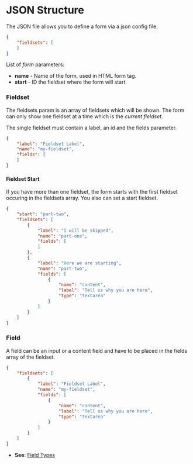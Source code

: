# JSON Structure

The JSON file allows you to define a form via a json config file.

```json
{
    "fieldsets": [
    ]
}
```

List of *form* parameters:

- **name** - Name of the form, used in HTML form tag.
- **start** - ID the fieldset where the form will start.

### Fieldset

The fieldsets param is an array of fieldsets which will be shown. The form can only show one fieldset at a time which is the *current fieldset*.

The single fieldset must contain a label, an id and the fields parameter.

```json
{
    "label": "Fieldset Label",
    "name": "my-fieldset",
    "fields": [
    ]
}
```

#### Fieldset Start

If you have more than one fieldset, the form starts with the first fieldset occuring in the fieldsets array. You also can set a start fieldset.

```json
{
    "start": "part-two",
    "fieldsets": [
        {
            "label": "I will be skipped",
            "name": "part-one",
            "fields": [
            ]
        },
        {
            "label": "Here we are starting",
            "name": "part-two",
            "fields": [
                {
                    "name": "content",
                    "label": "Tell us why you are here",
                    "type": "textarea"
                }
            ]
        }
    ]
}
```

### Field

A field can be an input or a content field and have to be placed in the fields array of the fieldset.

```json
{
    "fieldsets": [
        {
            "label": "Fieldset Label",
            "name": "my-fieldset",
            "fields": [
                {
                    "name": "content",
                    "label": "Tell us why you are here",
                    "type": "textarea"
                }
            ]
        }
    ]
}
```

- **See**: [Field Types](/SvelteForm/field-types) 

